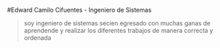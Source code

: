 #Edward Camilo Cifuentes - Ingeniero de Sistemas

> soy ingeniero de sistemas secien egresado con muchas ganas de aprendende y realizar los diferentes trabajos de manera correcta y ordenada 
 
